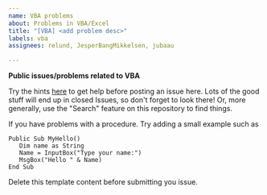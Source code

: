 ```yaml
---
name: VBA problems
about: Problems in VBA/Excel
title: "[VBA] <add problem desc>"
labels: vba
assignees: relund, JesperBangMikkelsen, jubaau

---
```


**Public issues/problems related to VBA**

Try the hints [here](https://bss-osca.github.io/tfa/help.html) to get help before posting an issue here. Lots of the good stuff will end up in closed Issues, so don't forget to look there! Or, more generally, use the "Search" feature on this repository to find things.

If you have problems with a procedure. Try adding a small example such as

```
Public Sub MyHello() 
   Dim name as String 
   Name = InputBox("Type your name:")
   MsgBox("Hello " & Name)
End Sub
```

Delete this template  content before submitting you issue.
